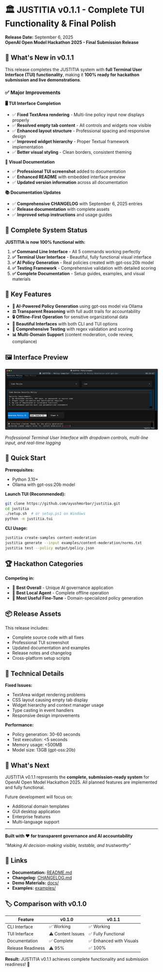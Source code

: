 # 🏛️ JUSTITIA v0.1.1 - Complete TUI Functionality & Final Polish

**Release Date:** September 6, 2025  
**OpenAI Open Model Hackathon 2025 - Final Submission Release**

## 🎉 What's New in v0.1.1

This release completes the JUSTITIA system with **full Terminal User Interface (TUI) functionality**, making it **100% ready for hackathon submission and live demonstrations**.

### ✅ Major Improvements

**🖥️ TUI Interface Completion**
- ✅ **Fixed TextArea rendering** - Multi-line policy input now displays properly
- ✅ **Resolved empty tab content** - All controls and widgets now visible
- ✅ **Enhanced layout structure** - Professional spacing and responsive design
- ✅ **Improved widget hierarchy** - Proper Textual framework implementation
- ✅ **Better visual styling** - Clean borders, consistent theming

**📸 Visual Documentation**
- ✅ **Professional TUI screenshot** added to documentation
- ✅ **Enhanced README** with embedded interface preview
- ✅ **Updated version information** across all documentation

**📚 Documentation Updates**
- ✅ **Comprehensive CHANGELOG** with September 6, 2025 entries
- ✅ **Release documentation** with complete assets
- ✅ **Improved setup instructions** and usage guides

## 🚀 Complete System Status

**JUSTITIA is now 100% functional with:**

1. **✅ Command Line Interface** - All 5 commands working perfectly
2. **✅ Terminal User Interface** - Beautiful, fully functional visual interface
3. **✅ AI Policy Generation** - Real policies created with gpt-oss:20b model
4. **✅ Testing Framework** - Comprehensive validation with detailed scoring
5. **✅ Complete Documentation** - Setup guides, examples, and visual materials

## 🎯 Key Features

- **🧠 AI-Powered Policy Generation** using gpt-oss model via Ollama
- **⚖️ Transparent Reasoning** with full audit trails for accountability
- **🔒 Offline-First Operation** for sensitive organizational data
- **🎨 Beautiful Interfaces** with both CLI and TUI options
- **🧪 Comprehensive Testing** with regex validation and scoring
- **📊 Multi-Domain Support** (content moderation, code review, compliance)

## 🖼️ Interface Preview

![JUSTITIA TUI Interface](https://github.com/ayushmorbar/justitia/blob/main/images/justitia-tui-screenshot.svg)

*Professional Terminal User Interface with dropdown controls, multi-line input, and real-time logging*

## 🚀 Quick Start

**Prerequisites:**
- Python 3.10+
- Ollama with gpt-oss:20b model

**Launch TUI (Recommended):**
```bash
git clone https://github.com/ayushmorbar/justitia.git
cd justitia
./setup.sh  # or setup.ps1 on Windows
python -m justitia.tui
```

**CLI Usage:**
```bash
justitia create-samples content-moderation
justitia generate --input examples/content-moderation/norms.txt
justitia test --policy output/policy.json
```

## 🏆 Hackathon Categories

**Competing in:**
- 🥇 **Best Overall** - Unique AI governance application
- 🤖 **Best Local Agent** - Complete offline operation
- 🔧 **Most Useful Fine-Tune** - Domain-specialized policy generation

## 📦 Release Assets

This release includes:
- Complete source code with all fixes
- Professional TUI screenshot
- Updated documentation and examples
- Release notes and changelog
- Cross-platform setup scripts

## 🔧 Technical Details

**Fixed Issues:**
- TextArea widget rendering problems
- CSS layout causing empty tab display
- Widget hierarchy and context manager usage
- Type casting in event handlers
- Responsive design improvements

**Performance:**
- Policy generation: 30-60 seconds
- Test execution: <5 seconds
- Memory usage: <500MB
- Model size: 13GB (gpt-oss:20b)

## 🎯 What's Next

JUSTITIA v0.1.1 represents the **complete, submission-ready system** for OpenAI Open Model Hackathon 2025. All planned features are implemented and fully functional.

Future development will focus on:
- Additional domain templates
- GUI desktop application
- Enterprise features
- Multi-language support

---

**Built with ❤️ for transparent governance and AI accountability**

*"Making AI decision-making visible, testable, and trustworthy"*

## 🔗 Links

- **Documentation:** [README.md](https://github.com/ayushmorbar/justitia/blob/main/README.md)
- **Changelog:** [CHANGELOG.md](https://github.com/ayushmorbar/justitia/blob/main/CHANGELOG.md)
- **Demo Materials:** [docs/](https://github.com/ayushmorbar/justitia/tree/main/docs)
- **Examples:** [examples/](https://github.com/ayushmorbar/justitia/tree/main/examples)

## 🏷️ Comparison with v0.1.0

| Feature | v0.1.0 | v0.1.1 |
|---------|--------|--------|
| CLI Interface | ✅ Working | ✅ Working |
| TUI Interface | ⚠️ Content Issues | ✅ Fully Functional |
| Documentation | ✅ Complete | ✅ Enhanced with Visuals |
| Release Readiness | ⚠️ 95% | ✅ 100% |

**Result:** JUSTITIA v0.1.1 achieves complete functionality and submission readiness! 🚀
